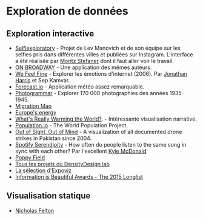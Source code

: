 # Exploration de données

## Exploration interactive
* [Selfiexploratory](http://selfiecity.net/selfiexploratory/) - Projet de Lev Manovich et de son équipe sur les selfies pris dans différentes villes et publiées sur Instagram. L'interface a été réalisée par [Moritz Stefaner](http://truth-and-beauty.net/) dont il faut aller voir le travail.
* [ON BROADWAY](http://on-broadway.nyc/app) - Une application des mêmes auteurs.
* [We Feel Fine](wefeelfine.org) - Explorer les émotions d'internet (2006). Par [Jonathan Harris](http://therethere.is/works) et Sep Kamvar.
* [Forecast.io](http://forecast.io/#/f/45.6152,5.1495) - Application météo assez remarquable.
* [Photogrammar](http://photogrammar.yale.edu/map/) - Explorer 170 000 photographies des années 1935-1945.
* [Migration Map](http://migrationsmap.net)
* [Europe's energy](http://energy.publicdata.eu/ee/vis.html)
* [What's Really Warming the World?](http://www.bloomberg.com/graphics/2015-whats-warming-the-world/). - Intéressante visualisation narrative.
* [Population.io](http://population.io) - The World Population Project.
* [Out of Sight, Out of Mind](http://drones.pitchinteractive.com/) - A visualization of all documented drone strikes in Pakistan since 2004.
* [Spotify Serendipity](https://www.spotify.com/us/arts/serendipity/) - How often do people listen to the same song in sync with each other? Par l'excellent [Kyle McDonald](http://kylemcdonald.net/).
* [Poppy Field](http://poppyfield.org/)
* [Tous les projets du DensityDesign lab](http://www.densitydesign.org/projects/)
* [La sélection d'Expoviz](http://interactives.expoviz.fr/)
* [Information is Beautiful Awards - The 2015 Longlist](http://www.informationisbeautifulawards.com/news/97-the-2015-longlist)

## Visualisation statique
* [Nicholas Felton](http://feltron.com/)
